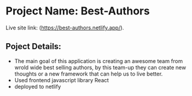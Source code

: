 # Project Name: Best-Authors

Live site link: (https://best-authors.netlify.app/).

## Poject Details: 
* The main goal of this application is creating an awesome team from wrold wide best selling authors, by this team-up they can create new thoughts or a new framework that can help us to live better.
* Used frontend javascript library React 
* deployed to netlify
